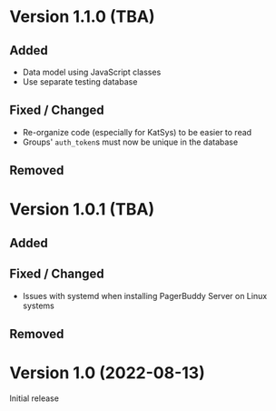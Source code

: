 # Version 1.1.0 (TBA)

## Added
* Data model using JavaScript classes
* Use separate testing database

## Fixed / Changed
* Re-organize code (especially for KatSys) to be easier to read
* Groups' `auth_token`s must now be unique in the database

## Removed

# Version 1.0.1 (TBA)

## Added

## Fixed / Changed
* Issues with systemd when installing PagerBuddy Server on Linux systems

## Removed

# Version 1.0 (2022-08-13)

Initial release